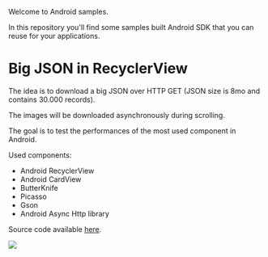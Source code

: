 Welcome to Android samples.

In this repository you'll find some samples built Android SDK that you can reuse for your applications.

# Big JSON in RecyclerView
The idea is to download a big JSON over HTTP GET (JSON size is 8mo and contains 30.000 records).

The images will be downloaded asynchronously during scrolling.

The goal is to test the performances of the most used component in Android.

Used components:
- Android RecyclerView
- Android CardView
- ButterKnife
- Picasso
- Gson
- Android Async Http library

Source code available [here](https://github.com/anaselhajjaji/android-samples/tree/master/JsonRecyclerView).

<a href="https://play.google.com/store/apps/details?id=anaware.samples.jsonrecyclerview" alt="Download from Google Play">
  <img src="http://www.android.com/images/brand/android_app_on_play_large.png">
</a>
